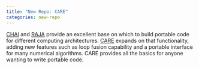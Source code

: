 ```yaml
---
title: "New Repo: CARE"
categories: new-repo
---
```


[CHAI](https://github.com/LLNL/CHAI) and [RAJA](https://github.com/LLNL/RAJA) provide an excellent base on which to build portable code for different computing architectures. [CARE](https://github.com/LLNL/CARE) expands on that functionality, adding new features such as loop fusion capability and a portable interface for many numerical algorithms. CARE provides all the basics for anyone wanting to write portable code.
